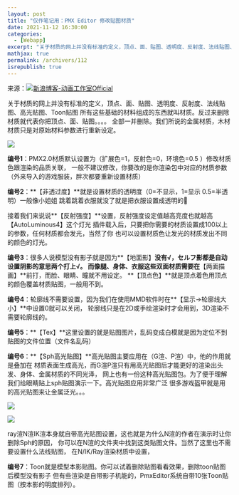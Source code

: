 ```yaml
---
layout: post
title: "仅作笔记用：PMX Editor 修改贴图材质"
date: 2021-11-12 16:30:00
categories: 
  - [Webapp]
excerpt: "关于材质的网上并没有标准的定义，顶点、面、贴图、透明度、反射度、法线贴图、高光贴图、Toon贴图，所有这些基础的材料组成的东西就叫材质。反过来删除材质就代表你把顶点、面、贴图等全部一并删除。我们所说的金属材质，木材材质只是对原始材料参数进行重新设定。"
mathjax: true
permalink: /archivers/112
isrepublish: true
---
```


来源：[![新浪博客-动画工作室Official](https://img.shields.io/badge/%E6%96%B0%E6%B5%AA%E5%8D%9A%E5%AE%A2-%E5%8A%A8%E7%94%BB%E5%B7%A5%E4%BD%9C%E5%AE%A4Official-brightgreen)](http://blog.sina.com.cn/s/blog_15fe57f4d0102xt4l.html)

关于材质的网上并没有标准的定义，顶点、面、贴图、透明度、反射度、法线贴图、高光贴图、Toon贴图
所有这些基础的材料组成的东西就叫材质。反过来删除材质就代表你把顶点、面、贴图。。。。
全部一并删除。我们所说的金属材质，木材材质只是对原始材料参数进行重新设定。

![](https://img-blog.csdnimg.cn/img_convert/25b081289157e8807f390cac6d8ff41d.png)

 **编号1**：PMX2.0材质默认设置为（扩展色=1，反射色=0，环境色=0.5 ）修改材质色跟渲染的品质关联，
一般不建议修改，你要改的是你渲染包中对应的材质参数
（外来导入的游戏服装，胖次都要重新设置材质）

 **编号2**：**【非透过度】**就是设置材质的透明度（0=不显示，1=显示 0.5=半透明）一般像小姐姐
跳着跳着衣服就没了就是把衣服设置成透明的🤔

接着我们来说说**【反射强度】**设置，反射强度设定值越高亮度也就越高【AutoLuminous4】这个灯光
插件载入后，只要把你需要的材质设置成100以上的参数，任何材质都会发光，当然了你
也可以设置材质色让发光的材质发出不同的颜色的灯光。

 **编号3**：很多人说模型没有影子就是因为**【地面影】**没有√，セルフ影都是自动设置阴影的意思两个打上√。
而像腿、身体、衣服这些双面材质需要在**【两面描画】**前打，而脸、眼睛、瞳就不用设定。
**【顶点色】**就是顶点着色用顶点的颜色覆盖材质贴图，一般用不到。

 **编号4**：轮廓线不需要设置，因为我们在使用MMD软件时在**【显示->轮廓线大小】**中设置0就可以关闭，
轮廓线只是在2D或手绘渲染时才会用到，3D渲染不需要轮廓线的。

 **编号5**：**【Tex】**这里设置的就是贴图图片，乱码变成白模就是因为定位不到贴图的文件位置（文件名乱码）

 **编号6**：**【Sph高光贴图】**高光贴图主要应用在（G渲、P渲）中，他的作用就是叠加在
材质表面生成高光，而G渲P渲只有用高光贴图后才能更好的渲染出头发、身体、金属材质的不同光泽，
网上也有一份这种高光贴图包。为了便于理解我们给眼睛贴上sph贴图演示一下。高光贴图应用非常广泛
很多游戏盔甲就是用的高光贴图来让金属泛光。。。

![](https://img-blog.csdnimg.cn/img_convert/e870b5ba5b380a3f162832cac16019d5.png)

![](https://img-blog.csdnimg.cn/img_convert/5a0cdcb0452bd8b642c4a79e186d812f.gif)

ray渲N渲IK渲本身就自带高光贴图设置，这也就是为什么N渲的作者在演示时让你删除Sph的原因，
你可以在N渲的文件夹中找到这类贴图文件。当然了这里也不需要设置什么法线贴图，
在N/IK/Ray渲染材质中设置，

 **编号7**：Toon就是模型本影贴图。你可以试着删除贴图看看效果，删除toon贴图后模型没有影子
但有些渲染是自带影子机能的，PmxEditor系统自带10张Toon贴图（按本影的明度排列）。
